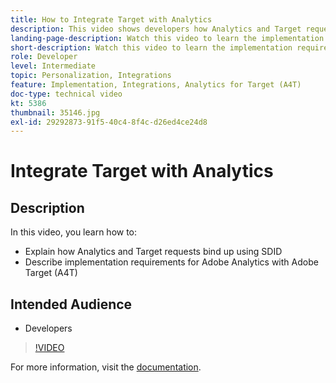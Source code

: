 ```yaml
---
title: How to Integrate Target with Analytics
description: This video shows developers how Analytics and Target requests bind up using SDID. Watch this video to learn the implementation requirements for Adobe Analytics with Adobe Target (A4T).
landing-page-description: Watch this video to learn the implementation requirements for Adobe Analytics with Adobe Target (A4T).
short-description: Watch this video to learn the implementation requirements for Adobe Analytics with Adobe Target (A4T).
role: Developer
level: Intermediate
topic: Personalization, Integrations
feature: Implementation, Integrations, Analytics for Target (A4T)
doc-type: technical video
kt: 5386
thumbnail: 35146.jpg
exl-id: 29292873-91f5-40c4-8f4c-d26ed4ce24d8
---
```

# Integrate Target with Analytics

## Description

In this video, you learn how to:

* Explain how Analytics and Target requests bind up using SDID
* Describe implementation requirements for Adobe Analytics with Adobe Target (A4T)

## Intended Audience

* Developers

>[!VIDEO](https://video.tv.adobe.com/v/35146/?quality=12)

For more information, visit the [documentation](https://experienceleague.adobe.com/docs/target/using/integrate/a4t/a4timplementation.html?lang=en).
